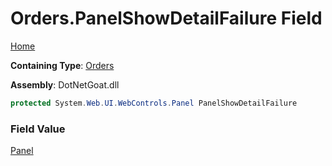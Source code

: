 # Orders\.PanelShowDetailFailure Field

[Home](../../../../../../README.md)

**Containing Type**: [Orders](../README.md)

**Assembly**: DotNetGoat\.dll

```csharp
protected System.Web.UI.WebControls.Panel PanelShowDetailFailure
```

### Field Value

[Panel](https://docs.microsoft.com/en-us/dotnet/api/system.web.ui.webcontrols.panel)

